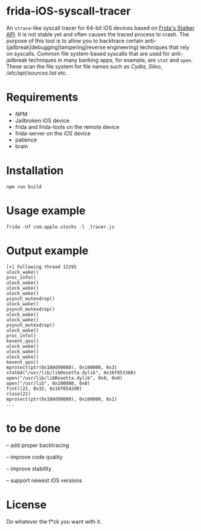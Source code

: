 # frida-iOS-syscall-tracer

An `strace`-like syscall tracer for 64-bit iOS devices based on [Frida's Stalker API](https://frida.re/docs/stalker/). It is not stable yet and often causes the traced process to crash.
The purpose of this tool is to allow you to backtrace certain anti-(jailbreak|debugging|tampering|reverse engineering) techniques that rely on syscalls.
Common file system-based syscalls that are used for anti-jailbreak techniques in many banking apps, for example, are `stat` and `open`. These scan the file system for file names such as _Cydia_, _Sileo_, _/etc/apt/sources.list_ etc.

# Requirements
- NPM
- Jailbroken iOS device
- frida and frida-tools on the remote device
- frida-server on the iOS device
- patience
- brain

# Installation

```
npm run build
```

# Usage example

```
frida -Uf com.apple.stocks -l _tracer.js 
```

# Output example

```
[+] Following thread 12295
ulock_wake()
proc_info()
ulock_wake()
ulock_wake()
ulock_wake()
psynch_mutexdrop()
ulock_wake()
psynch_mutexdrop()
ulock_wake()
ulock_wake()
psynch_mutexdrop()
ulock_wake()
proc_info()
kevent_qos()
ulock_wake()
ulock_wake()
ulock_wake()
kevent_qos()
mprotect(ptr(0x100d90000), 0x100000, 0x3)
stat64("/usr/lib/libRosetta.dylib", 0x16f853360)
open("/usr/lib/libRosetta.dylib", 0x0, 0x0)
open("/usr/lib", 0x100000, 0x0)
fcntl(21, 0x32, 0x16f8542d0)
close(21)
mprotect(ptr(0x100d90000), 0x100000, 0x1)
...
```

# to be done
– add proper backtracing

– improve code quality

– improve stability

– support newest iOS versions

# License

Do whatever the f*ck you want with it.

